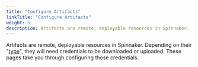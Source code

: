 ```yaml
---
title: "Configure Artifacts"
linkTitle: "Configure Artifacts"
weight: 5
description: Artifacts are remote, deployable resources in Spinnaker.
---
```


Artifacts are remote, deployable resources in Spinnaker. Depending on
their "[type](/docs/reference/artifacts)", they will need credentials to be
downloaded or uploaded. These pages take you through configuring those
credentials.
